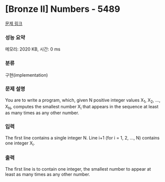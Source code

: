 # [Bronze II] Numbers - 5489 

[문제 링크](https://www.acmicpc.net/problem/5489) 

### 성능 요약

메모리: 2020 KB, 시간: 0 ms

### 분류

구현(implementation)

### 문제 설명

<p>You are to write a program, which, given N positive integer values X<sub>1</sub>, X<sub>2</sub>, ..., X<sub>N</sub>, computes the smallest number X<sub>i</sub> that appears in the sequence at least as many times as any other number.</p>

### 입력 

 <p>The first line contains a single integer N. Line i+1 (for i = 1, 2, ..., N) contains one integer X<sub>i</sub>.</p>

### 출력 

 <p>The first line is to contain one integer, the smallest number to appear at least as many times as any other number.</p>


